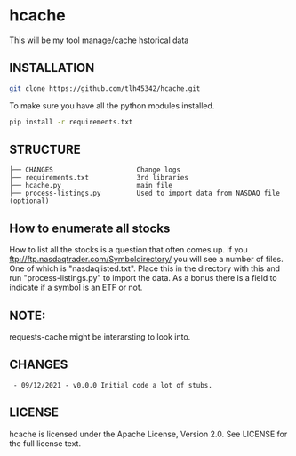 # hcache

This will be my tool manage/cache hstorical data

## INSTALLATION

```bash
git clone https://github.com/tlh45342/hcache.git
```

To make sure you have all the python modules installed.

```bash
pip install -r requirements.txt
```

## STRUCTURE

    ├── CHANGES                     Change logs
    ├── requirements.txt            3rd libraries
    ├── hcache.py                   main file
    ├── process-listings.py         Used to import data from NASDAQ file (optional)

## How to enumerate all stocks

How to list all the stocks is a question that often comes up.  If you ftp://ftp.nasdaqtrader.com/Symboldirectory/ you will see a number of files.
One of which is "nasdaqlisted.txt".  Place this in the directory with this and run "process-listings.py" to import the data.  As a bonus there is a field to indicate
if a  symbol is an ETF or not.


## NOTE:

requests-cache might be interarsting to look into.

## CHANGES

     - 09/12/2021 - v0.0.0 Initial code a lot of stubs.

## LICENSE

hcache is licensed under the Apache License, Version 2.0. See LICENSE for the full license text.
